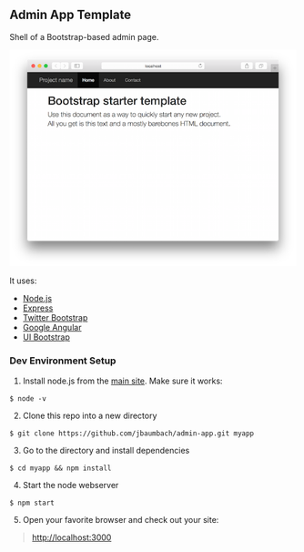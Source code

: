 ## Admin App Template

Shell of a Bootstrap-based admin page.

![Screenshot](public/images/homepage-screenshot.png "Homepage Screenshot")

It uses:

* [Node.js](https://nodejs.org)
* [Express](http://expressjs.com/)
* [Twitter Bootstrap](http://getbootstrap.com/)
* [Google Angular](https://angularjs.org/)
* [UI Bootstrap](http://angular-ui.github.io/bootstrap/)

### Dev Environment Setup

1. Install node.js from the [main site](https://nodejs.org).  Make sure it works:
  ```
$ node -v
```
2. Clone this repo into a new directory
  ```
$ git clone https://github.com/jbaumbach/admin-app.git myapp
```
3. Go to the directory and install dependencies
  ```
$ cd myapp && npm install
```
4. Start the node webserver
  ```
$ npm start
```
5. Open your favorite browser and check out your site:
> <http://localhost:3000>
